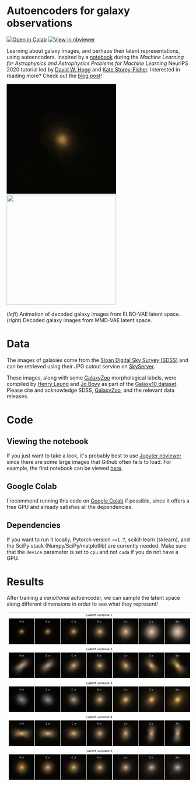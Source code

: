 # Autoencoders for galaxy observations

[![Open in Colab](https://colab.research.google.com/assets/colab-badge.svg)](https://colab.research.google.com/github/jwuphysics/galaxy-autoencoders)
[![View in nbviewer](https://github.com/jupyter/design/blob/master/logos/Badges/nbviewer_badge.svg)](https://nbviewer.jupyter.org/github/jwuphysics/galaxy-autoencoders/tree/main/)

Learning about galaxy images, and perhaps their latent representations, using autoencoders. Inspired by a [notebook](https://colab.research.google.com/drive/149Z8pDLj8w5GlLxqTtamcYfPLEaNHuAo?usp=sharing) during the *Machine Learning for Astrophysics and Astrophysics Problems for Machine Learning* NeurIPS 2020 tutorial led by [David W. Hogg](https://github.com/davidwhogg) and [Kate Storey-Fisher](https://github.com/kstoreyf). Interested in reading more? Check out the [blog post](https://jwuphysics.substack.com/p/galaxy-autoencoders)!

<img src="doc/VAE-animation.gif" width="300" height="300"/> <img src="doc/VAE-animation-MMD.gif" width="300" height="300"/>

(*left*) Animation of decoded galaxy images from ELBO-VAE latent space. (*right*) Decoded galaxy images from MMD-VAE latent space.

# Data

The images of galaxies come from the [Sloan Digital Sky Survey (SDSS)](www.sdss.org/) and can be retrieved using their JPG cutout service on [SkyServer](skyserver.sdss.org/).

These images, along with some [GalaxyZoo](https://www.galaxyzoo.org) morphological labels, were compiled by [Henry Leung](https://github.com/henrysky) and [Jo Bovy](https://github.com/jobovy) as part of the [Galaxy10 dataset](https://astronn.readthedocs.io/en/latest/galaxy10.html). Please cite and acknowledge SDSS, [GalaxyZoo](https://ui.adsabs.harvard.edu/abs/2008MNRAS.389.1179L/abstract), and the relevant data releases.

# Code

## Viewing the notebook
If you just want to take a look, it's probably best to use [Jupyter nbviewer](https://nbviewer.jupyter.org/) since there are some large images that Github often fails to load. For example, the first notebook can be viewed [here](https://nbviewer.jupyter.org/github/jwuphysics/galaxy-autoencoders/blob/main/VAEs%20for%20galaxy%20images.ipynb).

## Google Colab
I recommend running this code on [Google Colab](colab.research.google.com/github/jwuphysics/galaxy-autoencoders) if possible, since it offers a free GPU and already satisfies all the dependencies.

## Dependencies
If you want to run it locally, Pytorch version `>=1.7`, scikit-learn (sklearn), and the SciPy stack (Numpy/SciPy/matplotlib) are currently needed. Make sure that the `device` parameter is set to `cpu` and not `cuda` if you do not have a GPU.

# Results

After training a *variational* autoencoder, we can sample the latent space along different dimensions in order to see what they represent!

![](doc/latent-representations.png)

